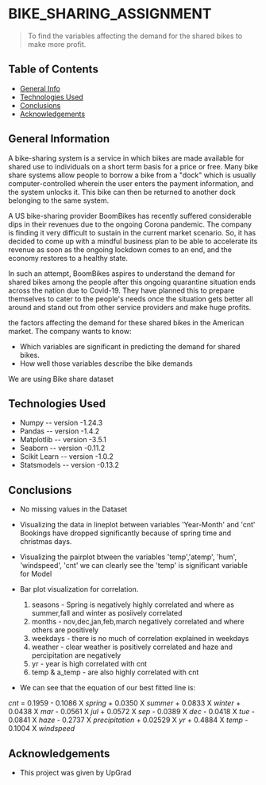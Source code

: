 # BIKE_SHARING_ASSIGNMENT
> To find the variables affecting the demand for the shared bikes to make more profit.


## Table of Contents
* [General Info](#general-information)
* [Technologies Used](#technologies-used)
* [Conclusions](#conclusions)
* [Acknowledgements](#acknowledgements)

<!-- You can include any other section that is pertinent to your problem -->

## General Information

A bike-sharing system is a service in which bikes are made available for shared use to individuals on a short term basis for a price or free. Many bike share systems allow people to borrow a bike from a "dock" which is usually computer-controlled wherein the user enters the payment information, and the system unlocks it. This bike can then be returned to another dock belonging to the same system.

A US bike-sharing provider BoomBikes has recently suffered considerable dips in their revenues due to the ongoing Corona pandemic. The company is finding it very difficult to sustain in the current market scenario. So, it has decided to come up with a mindful business plan to be able to accelerate its revenue as soon as the ongoing lockdown comes to an end, and the economy restores to a healthy state. 

In such an attempt, BoomBikes aspires to understand the demand for shared bikes among the people after this ongoing quarantine situation ends across the nation due to Covid-19. They have planned this to prepare themselves to cater to the people's needs once the situation gets better all around and stand out from other service providers and make huge profits.

the factors affecting the demand for these shared bikes in the American market. The company wants to know:
- Which variables are significant in predicting the demand for shared bikes.
- How well those variables describe the bike demands

We are using Bike share dataset

<!-- You don't have to answer all the questions - just the ones relevant to your project. -->

## Technologies Used
- Numpy -- version -1.24.3
- Pandas -- version -1.4.2
- Matplotlib -- version -3.5.1
- Seaborn -- version -0.11.2
- Scikit Learn -- version -1.0.2
- Statsmodels -- version -0.13.2

<!-- As the libraries versions keep on changing, it is recommended to mention the version of library used in this project -->


## Conclusions
- No missing values in the Dataset
- Visualizing the data in lineplot between variables 'Year-Month' and 'cnt' Bookings have dropped significantly because of spring time and christmas days.
- Visualizing the pairplot btween the variables 'temp','atemp', 'hum', 'windspeed', 'cnt' we can clearly see the 'temp' is significant variable for Model
- Bar plot visualization for correlation.
  1. seasons - Spring is negatively highly correlated and where as summer,fall and winter as posiively correlated 
  2. months - nov,dec,jan,feb,march negatively correlated and where others are positively
  3. weekdays - there is no much of correlation explained in weekdays
  4. weather - clear weather is positively correlated and haze and percipitation are negatively
  5. yr - year is high correlated with cnt
  6. temp & a_temp - are also highly correlated with cnt

- We can see that the equation of our best fitted line is:

$cnt$ = 0.1959 - 0.1086 X $spring$ + 0.0350 X $summer$ + 0.0833 X $winter$ + 0.0438 X $mar$ - 0.0561 X $jul$ + 0.0572 X $sep$ - 0.0389 X $dec$ - 0.0418 X $tue$ - 0.0841 X $haze$ - 0.2737 X $precipitation$ + 0.02529 X $yr$ + 0.4884 X $temp$ - 0.1004 X $windspeed$

## Acknowledgements
- This project was given by UpGrad
